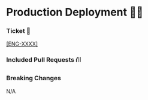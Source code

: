 # Production Deployment 🚀🎉

### Ticket 🎫

[[ENG-XXXX]](linkToProductionDeployTicket)

### Included Pull Requests ⛙

<!--
This can be generated easily using git log:

```bash
# This will not include titles
git log origin/main..origin/production | grep -oe '#[0-9]\+.\>' | pbcopy
```
-->

### Breaking Changes
N/A
